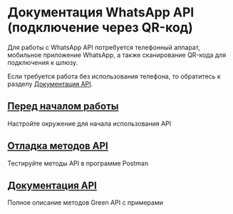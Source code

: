 # Документация WhatsApp API (подключение через QR-код)

Для работы с WhatsApp API потребуется телефонный аппарат, мобильное приложение WhatsApp, а также сканирование QR-кода для подключения к шлюзу.

Если требуется работа без использования телефона, то обратитесь к разделу [Документация API](/docs-v1/index.html).

## [Перед началом работы](before-start.md)
Настройте окружение для начала использования API

## [Отладка методов API](postman-collection.md)
Тестируйте методы API в программе Postman

## [Документация API](api/index.md)
Полное описание методов Green API с примерами